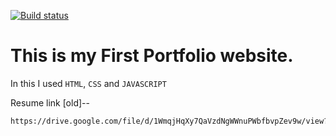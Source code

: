[![Build status](https://dev.azure.com/MacGoaTraining/Demo/_apis/build/status/GIthub)](https://dev.azure.com/MacGoaTraining/Demo/_build/latest?definitionId=-1)

# This is my First Portfolio website.

In this I used `HTML`, `CSS` and `JAVASCRIPT` 

Resume link  [old]-- 
```bash
https://drive.google.com/file/d/1WmqjHqXy7QaVzdNgWWnuPWbfbvpZev9w/view?usp=drivesdk
```

